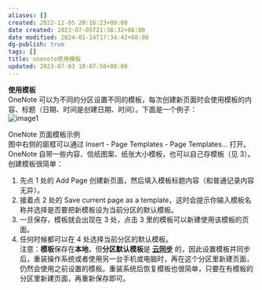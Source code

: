 ```yaml
---
aliases: []
created: 2022-12-05 20:16:23+08:00
date created: 2023-07-05T21:38:32+08:00
date modified: 2024-01-14T17:34:42+08:00
dg-publish: true
tags: []
title: onenote使用模板
updated: 2023-07-03 10:07:50+08:00
---
```


**使用模板**  
OneNote 可以为不同的分区设置不同的模板，每次创建新页面时会使用模板的内容、标题（日期、时间是创建日期、时间）。下面是一个例子：  
![image1](/img/user/resources/attachments/image1.jpeg)

OneNote 页面模板示例  
图中右侧的窗框可以通过 Insert - Page Templates - Page Templates... 打开。OneNote 自带一些内容、信纸图案、纸张大小模板，也可以自己存模板（见 3）。  
创建模板很简单：
1.  先点 1 处的 Add Page 创建新页面，然后填入模板标题内容（和普通记录内容无异）。
2.  接着点 2 处的 Save current page as a template，这时会提示你输入模板名称并选择是否要把新模板设为当前分区的默认模板。
3.  一旦保存，模板就会出现在 3 处，点击 3 里的模板可以新建使用该模板的页面。
4.  任何时候都可以在 4 处选择当前分区的默认模板。  
注意：**模板**保存在**本地**，但**分区默认模板**是 [**云同步**](https://www.zhihu.com/search?q=%E4%BA%91%E5%90%8C%E6%AD%A5&search_source=Entity&hybrid_search_source=Entity&hybrid_search_extra=%7B%22sourceType%22%3A%22answer%22%2C%22sourceId%22%3A1525594474%7D) 的，因此设置模板并同步后，重装操作系统或者使用另一台手机或电脑时，再在这个分区里新建页面，仍然会使用之前设置的模板。重装系统后恢复模板也很简单，只要在有模板的分区里新建页面，再重新保存即可。